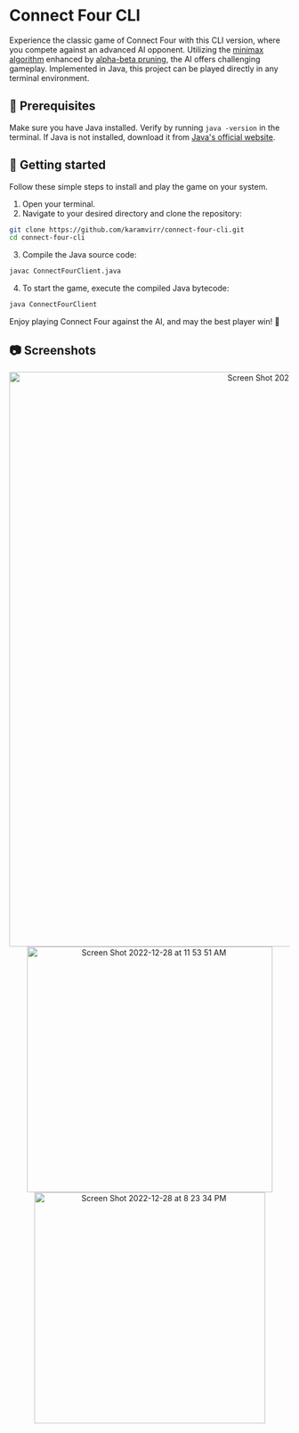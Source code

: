 # Connect Four CLI

Experience the classic game of Connect Four with this CLI version, where you compete against an advanced AI opponent. Utilizing the [minimax algorithm](https://en.wikipedia.org/wiki/Minimax) enhanced by [alpha-beta pruning](https://en.wikipedia.org/wiki/Alpha%E2%80%93beta_pruning), the AI offers challenging gameplay. Implemented in Java, this project can be played directly in any terminal environment.

## :wrench: Prerequisites

Make sure you have Java installed. Verify by running `java -version` in the terminal. If Java is not installed, download it from [Java's official website](https://java.com/download/).

## :rocket: Getting started

Follow these simple steps to install and play the game on your system.

1. Open your terminal.
2. Navigate to your desired directory and clone the repository:

```bash
git clone https://github.com/karamvirr/connect-four-cli.git
cd connect-four-cli
```

3. Compile the Java source code:

```bash
javac ConnectFourClient.java
```

4. To start the game, execute the compiled Java bytecode:

```java
java ConnectFourClient
```

Enjoy playing Connect Four against the AI, and may the best player win! :robot:

## :camera: Screenshots

<p align="center">
  <img width="1032" alt="Screen Shot 2022-12-28 at 11 20 36 AM" src="https://user-images.githubusercontent.com/21179214/209866734-0731608b-6d01-4d94-9d6e-568dee517d7d.png">
  <img width="441" alt="Screen Shot 2022-12-28 at 11 53 51 AM" src="https://user-images.githubusercontent.com/21179214/209866755-ecf2069d-6f74-4f99-aef1-457d721f9282.png">
  <img width="415" alt="Screen Shot 2022-12-28 at 8 23 34 PM" src="https://user-images.githubusercontent.com/21179214/209903198-4ce0ab16-5101-463f-883a-f2bb36dfe9b0.png">
</p>
